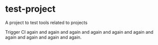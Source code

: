 # test-project
A project to test tools related to projects

Trigger CI again and again and again and again and again and again and again and again and again and again.

